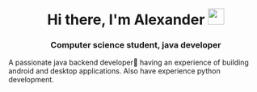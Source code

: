 <h1 align="center">Hi there, I'm <a target="_blank">Alexander</a> 
<img src="https://github.com/blackcater/blackcater/raw/main/images/Hi.gif" height="32"/></h1>
<h3 align="center">Computer science student, java developer</h3>

A passionate java backend developer🚀 having an experience of building android and desktop applications. Also have experience python development.
